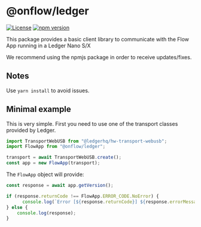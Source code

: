 # @onflow/ledger

[![License](https://img.shields.io/badge/License-Apache%202.0-blue.svg)](https://opensource.org/licenses/Apache-2.0)
[![npm version](https://badge.fury.io/js/%40onflow%2Fledger.svg)](https://www.npmjs.com/package/@onflow/ledger)

This package provides a basic client library to communicate with the Flow App running in a Ledger Nano S/X

We recommend using the npmjs package in order to receive updates/fixes.

## Notes

Use `yarn install` to avoid issues.

## Minimal example

This is very simple. First you need to use one of the transport classes provided by Ledger.

```js
import TransportWebUSB from "@ledgerhq/hw-transport-webusb";
import FlowApp from "@onflow/ledger";

transport = await TransportWebUSB.create();
const app = new FlowApp(transport);
```

The `FlowApp` object will provide:

```js
const response = await app.getVersion();

if (response.returnCode !== FlowApp.ERROR_CODE.NoError) {
      console.log(`Error [${response.returnCode}] ${response.errorMessage}`);
} else {
    console.log(response);
}
```
